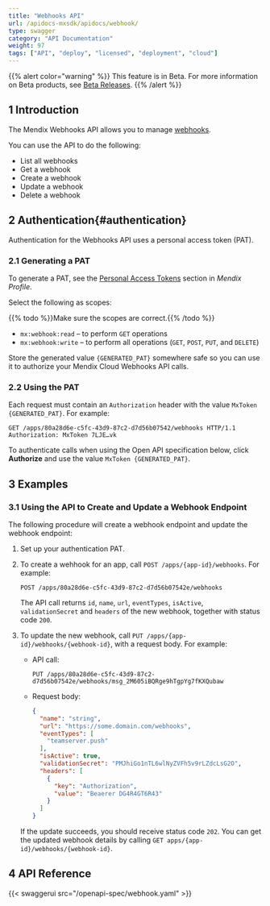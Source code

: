 ```yaml
---
title: "Webhooks API"
url: /apidocs-mxsdk/apidocs/webhook/
type: swagger
category: "API Documentation"
weight: 97
tags: ["API", "deploy", "licensed", "deployment", "cloud"]
---
```


{{% alert color="warning" %}} This feature is in Beta. For more information on Beta products, see [Beta Releases](/development/releasenotes/beta-features). {{% /alert %}}

## 1 Introduction

The Mendix Webhooks API allows you to manage [webhooks](/developerportal/deploy/webhooks/).

You can use the API to do the following:

* List all webhooks
* Get a webhook
* Create a webhook
* Update a webhook
* Delete a webhook

## 2 Authentication{#authentication}

Authentication for the Webhooks API uses a personal access token (PAT).

### 2.1 Generating a PAT

To generate a PAT, see the [Personal Access Tokens](/developerportal/community-tools/mendix-profile/#pat) section in *Mendix Profile*.

Select the following as scopes:

{{% todo %}}Make sure the scopes are correct.{{% /todo %}}

* `mx:webhook:read` – to perform `GET` operations
* `mx:webhook:write` – to perform all operations (`GET`, `POST`, `PUT`, and `DELETE`)

Store the generated value `{GENERATED_PAT}` somewhere safe so you can use it to authorize your Mendix Cloud Webhooks API calls.

### 2.2 Using the PAT

Each request must contain an `Authorization` header with the value `MxToken {GENERATED_PAT}`. For example:

```http {linenos=false}
GET /apps/80a28d6e-c5fc-43d9-87c2-d7d56b07542/webhooks HTTP/1.1
Authorization: MxToken 7LJE…vk
```

To authenticate calls when using the Open API specification below, click **Authorize** and use the value `MxToken {GENERATED_PAT}`.

## 3 Examples

### 3.1 Using the API to Create and Update a Webhook Endpoint

The following procedure will create a webhook endpoint and update the webhook endpoint:

1. Set up your authentication PAT.

2. To create a wehhook for an app, call `POST /apps/{app-id}/webhooks`. For example:

   ```http {linenos=false}
   POST /apps/80a28d6e-c5fc-43d9-87c2-d7d56b07542e/webhooks
   ```

   The API call returns `id`, `name`, `url`, `eventTypes`, `isActive`, `validationSecret` and `headers` of the new webhook, together with status code `200`.

3. To update the new webhook, call `PUT /apps/{app-id}/webhooks/{webhook-id}`, with a request body. For example:

    *  API call:

        ```http {linenos=false}
        PUT /apps/80a28d6e-c5fc-43d9-87c2-d7d56b07542e/webhooks/msg_2M605iBQRge9hTgpYg7fKXQubaw
        ```
    *  Request body:

        ```json
        {
          "name": "string",
          "url": "https://some.domain.com/webhooks",
          "eventTypes": [
            "teamserver.push"
          ],
          "isActive": true,
          "validationSecret": "PMJhiGo1nTL6wlNyZVFh5v9rLZdcLsG2O",
          "headers": [
            {
              "key": "Authorization",
              "value": "Beaerer DG4R4GT6R43"
            }
          ]
        }
        ```

    If the update succeeds, you should receive status code `202`. You can get the updated webhook details by calling `GET apps/{app-id}/webhooks/{webhook-id}`.


## 4 API Reference

{{< swaggerui src="/openapi-spec/webhook.yaml"  >}}

